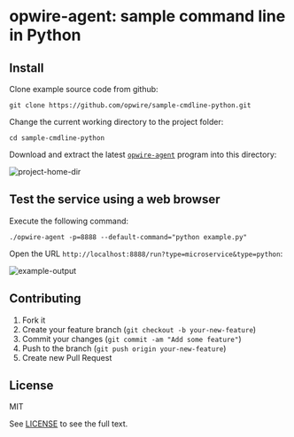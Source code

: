 # opwire-agent: sample command line in Python

## Install

Clone example source code from github:

```shell
git clone https://github.com/opwire/sample-cmdline-python.git
```

Change the current working directory to the project folder:

```shell
cd sample-cmdline-python
```

Download and extract the latest [`opwire-agent`](https://github.com/opwire/opwire-agent/releases/latest) program into this directory:

![project-home-dir](https://raw.github.com/opwire/sample-cmdline-python/master/docs/assets/images/ls.png)

## Test the service using a web browser

Execute the following command:

```shell
./opwire-agent -p=8888 --default-command="python example.py"
```

Open the URL `http://localhost:8888/run?type=microservice&type=python`:

![example-output](https://raw.github.com/opwire/sample-cmdline-python/master/docs/assets/images/example.png)

## Contributing

1. Fork it
2. Create your feature branch (`git checkout -b your-new-feature`)
3. Commit your changes (`git commit -am "Add some feature"`)
4. Push to the branch (`git push origin your-new-feature`)
5. Create new Pull Request

## License

MIT

See [LICENSE](LICENSE) to see the full text.
